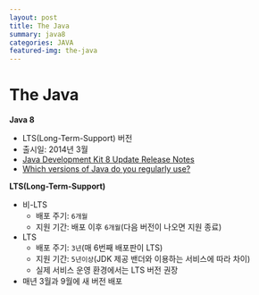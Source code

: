 ```yaml
---
layout: post
title: The Java
summary: java8
categories: JAVA
featured-img: the-java
---
```


# The Java

**Java 8**
- LTS(Long-Term-Support) 버전
- 출시일: 2014년 3월
- [Java Development Kit 8 Update Release Notes](https://www.oracle.com/java/technologies/javase/8u-relnotes.html)
- [Which versions of Java do you regularly use?](https://www.jetbrains.com/lp/devecosystem-2022/java/)

**LTS(Long-Term-Support)**
- 비-LTS
  - 배포 주기: `6개월`
  - 지원 기간: 배포 이후 `6개월`(다음 버전이 나오면 지원 종료)
- LTS
  - 배포 주기: `3년`(매 6번째 배포판이 LTS)
  - 지원 기간: `5년이상`(JDK 제공 밴더와 이용하는 서비스에 따라 차이)
  - 실제 서비스 운영 환경에서는 LTS 버전 권장
- 매년 3월과 9월에 새 버전 배포